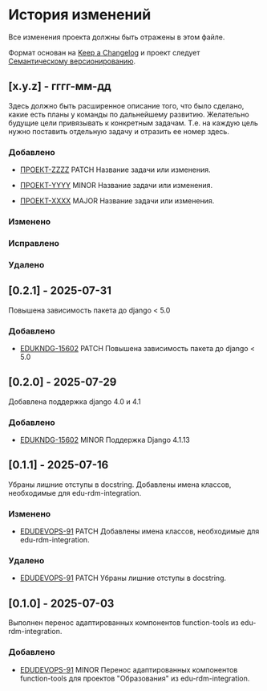 # История изменений

Все изменения проекта должны быть отражены в этом файле.

Формат основан на [Keep a Changelog](http://keepachangelog.com/)
и проект следует [Семантическому версионированию](http://semver.org/).

## [x.y.z] - гггг-мм-дд

Здесь должно быть расширенное описание того, что было сделано, какие есть планы у команды по дальнейшему развитию.
Желательно будущие цели привязывать к конкретным задачам. Т.е. на каждую цель нужно поставить отдельную задачу и
отразить ее номер здесь.

### Добавлено

- [ПРОЕКТ-ZZZZ](https://jira.bars.group/browse/ПРОЕКТ-ZZZZ)
  PATCH Название задачи или изменения.

- [ПРОЕКТ-YYYY](https://jira.bars.group/browse/ПРОЕКТ-YYYY)
  MINOR Название задачи или изменения.

- [ПРОЕКТ-XXXX](https://jira.bars.group/browse/ПРОЕКТ-XXXX)
  MAJOR Название задачи или изменения.

### Изменено

### Исправлено

### Удалено


## [0.2.1] - 2025-07-31

Повышена зависимость пакета до django < 5.0

### Добавлено

- [EDUKNDG-15602](https://jira.bars.group/browse/EDUKNDG-15602)
  PATCH Повышена зависимость пакета до django < 5.0


## [0.2.0] - 2025-07-29

Добавлена поддержка django 4.0 и 4.1

### Добавлено

- [EDUKNDG-15602](https://jira.bars.group/browse/EDUKNDG-15602)
  MINOR Поддержка Django 4.1.13


## [0.1.1] - 2025-07-16

Убраны лишние отступы в docstring. Добавлены имена классов, необходимые для edu-rdm-integration.

### Изменено

- [EDUDEVOPS-91](https://jira.bars.group/browse/EDUDEVOPS-91)
  PATCH Добавлены имена классов, необходимые для edu-rdm-integration.

### Удалено

- [EDUDEVOPS-91](https://jira.bars.group/browse/EDUDEVOPS-91)
  PATCH Убраны лишние отступы в docstring.


## [0.1.0] - 2025-07-03

Выполнен перенос адаптированных компонентов function-tools из edu-rdm-integration.

### Добавлено

- [EDUDEVOPS-91](https://jira.bars.group/browse/EDUDEVOPS-91)
  MINOR Перенос адаптированных компонентов function-tools для проектов "Образования" из edu-rdm-integration.
